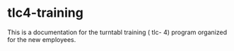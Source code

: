 # tlc4-training
This is a documentation for the turntabl training  ( tlc- 4)  program organized for the new employees.
